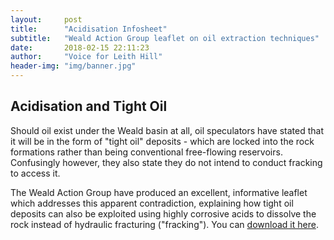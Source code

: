 ```yaml
---
layout:     post
title:      "Acidisation Infosheet"
subtitle:   "Weald Action Group leaflet on oil extraction techniques"
date:       2018-02-15 22:11:23
author:     "Voice for Leith Hill"
header-img: "img/banner.jpg"
---
```


<h2>Acidisation and Tight Oil</h2>

<p>Should oil exist under the Weald basin at all, oil speculators have stated that it will be in the form of "tight oil" deposits - which are locked into the rock formations rather than being conventional free-flowing reservoirs. Confusingly however, they also state they do not intend to conduct fracking to access it.</p>

<p>The Weald Action Group have produced an excellent, informative leaflet which addresses this apparent contradiction, explaining how tight oil deposits can also be exploited using highly corrosive acids to dissolve the rock instead of hydraulic fracturing ("fracking"). You can <a href="/resources/acidisation-infosheet.pdf">download it here</a>.</p>
